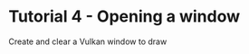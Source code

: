 Tutorial 4 - Opening a window
=============================
Create and clear a Vulkan window to draw


